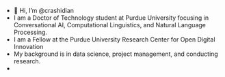 - 👋 Hi, I’m @crashidian
- I am a Doctor of Technology student at Purdue University focusing in Conversational AI, Computational Linguistics, and Natural Language Processing. 
- I am a Fellow at the Purdue University Research Center for Open Digital Innovation
- My background is in data science, project management, and conducting research.
- 

<!---
crashidian/crashidian is a ✨ special ✨ repository because its `README.md` (this file) appears on your GitHub profile.
You can click the Preview link to take a look at your changes.
--->
